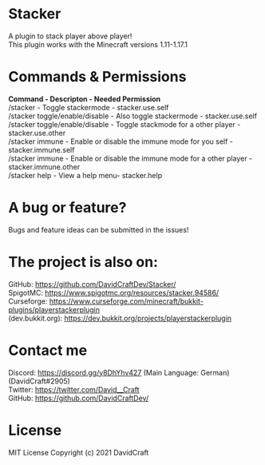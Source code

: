# Stacker

A plugin to stack player above player! <br/>
This plugin works with the Minecraft versions 1.11-1.17.1

# Commands & Permissions

**Command - Descripton - Needed Permission** <br/>
/stacker - Toggle stackermode - stacker.use.self <br/>
/stacker toggle/enable/disable - Also toggle stackermode - stacker.use.self <br/>
/stacker toggle/enable/disable <player> - Toggle stackmode for a other player - stacker.use.other <br/>
/stacker immune - Enable or disable the immune mode for you self - stacker.immune.self <br/>
/stacker immune <player> - Enable or disable the immune mode for a other player - stacker.immune.other <br/>
/stacker help - View a help menu- stacker.help

# A bug or feature?

Bugs and feature ideas can be submitted in the issues!

# The project is also on: 
 
GitHub: https://github.com/DavidCraftDev/Stacker/ <br/>
SpigotMC: https://www.spigotmc.org/resources/stacker.94586/ <br/>
Curseforge: https://www.curseforge.com/minecraft/bukkit-plugins/playerstackerplugin <br/>
(dev.bukkit.org): https://dev.bukkit.org/projects/playerstackerplugin <br/>
 
# Contact me

Discord: https://discord.gg/y8DhYhv427 (Main Language: German) (DavidCraft#2905) <br/>
Twitter: https://twitter.com/David__Craft <br/>
GitHub: https://github.com/DavidCraftDev/

# License 
  
MIT License Copyright (c) 2021 DavidCraft
